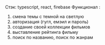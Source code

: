 Стэк:
typescript, react, firebase
Функционал :

1. смена темы с темной на светлую
2. авторизация (гугл, емэил и пароль)
3. создание своей коллекции фильмов
4. выставление рейтинга фильму
5. поиск по названию, поиск по жанрам

